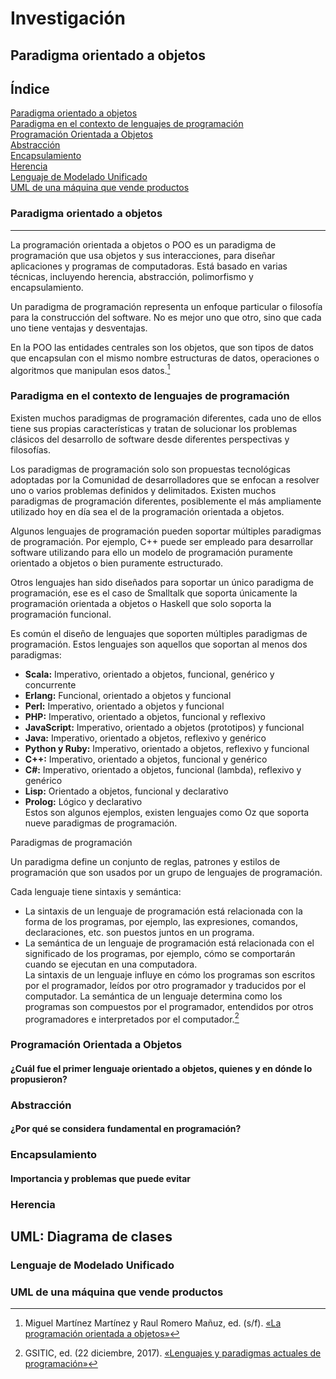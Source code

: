 # Investigación 
## Paradigma orientado a objetos
## Índice
[Paradigma orientado a objetos](#paradigma-orientado-a-objetos)  
[Paradigma en el contexto de lenguajes de programación](#paradigma-en-el-contexto-de-lenguajes-de-programación)  
[Programación Orientada a Objetos](#programación-orientada-a-objetos)  
[Abstracción](#abstracción)  
[Encapsulamiento](#encapsulamiento)  
[Herencia](#herencia)  
[Lenguaje de Modelado Unificado](#lenguaje-de-modelado-unificado)  
[UML de una máquina que vende productos](#uml-de-una-máquina-que-vende-productos)  
  
### Paradigma orientado a objetos 
---
La programación orientada a objetos o POO es un paradigma de programación que usa objetos y sus interacciones, para diseñar aplicaciones y programas de computadoras. Está basado en varias técnicas, incluyendo herencia, abstracción, polimorfismo y encapsulamiento.    
      
Un paradigma de programación representa un enfoque particular o filosofía para la construcción del software. No es mejor uno que otro, sino que cada uno tiene ventajas y desventajas.  
  
En la POO las entidades centrales son los objetos, que son tipos de datos que encapsulan con el mismo nombre estructuras de datos, operaciones o algoritmos que manipulan esos datos.[^1]  

[^1]:Miguel Martínez Martínez y Raul Romero Mañuz, ed. (s/f). [«La programación orientada a objetos»](http://dis.um.es/~lopezquesada/documentos/IES_1415/IAW/curso/UT3/ActividadesAlumnos/java7/paginas/pag1.html)  

  
### Paradigma en el contexto de lenguajes de programación
Existen muchos paradigmas de programación diferentes, cada uno de ellos tiene sus propias características y tratan de solucionar los problemas clásicos del desarrollo de software desde diferentes perspectivas y filosofías.  
  
Los paradigmas de programación solo son propuestas tecnológicas adoptadas por la Comunidad de desarrolladores que se enfocan a resolver uno o varios problemas definidos y delimitados. Existen muchos paradigmas de programación diferentes, posiblemente el más ampliamente utilizado hoy en día sea el de la programación orientada a objetos.  
  
Algunos lenguajes de programación pueden soportar múltiples paradigmas de programación. Por ejemplo, C++ puede ser empleado para desarrollar software utilizando para ello un modelo de programación puramente orientado a objetos o bien puramente estructurado.  
  
Otros lenguajes han sido diseñados para soportar un único paradigma de programación, ese es el caso de Smalltalk que soporta únicamente la programación orientada a objetos o Haskell que solo soporta la programación funcional.  
  
Es común el diseño de lenguajes que soporten múltiples paradigmas de programación. Estos lenguajes son aquellos que soportan al menos dos paradigmas:  
  
- **Scala:** Imperativo, orientado a objetos, funcional, genérico y concurrente  
- **Erlang:** Funcional, orientado a objetos y funcional  
- **Perl:** Imperativo, orientado a objetos y funcional  
- **PHP:** Imperativo, orientado a objetos, funcional y reflexivo  
- **JavaScript:** Imperativo, orientado a objetos (prototipos) y funcional  
- **Java:** Imperativo, orientado a objetos, reflexivo y genérico  
- **Python y Ruby:** Imperativo, orientado a objetos, reflexivo y funcional  
- **C++:** Imperativo, orientado a objetos, funcional y genérico  
- **C#:** Imperativo, orientado a objetos, funcional (lambda), reflexivo y genérico  
- **Lisp:** Orientado a objetos, funcional y declarativo  
- **Prolog:** Lógico y declarativo  
Estos son algunos ejemplos, existen lenguajes como Oz que soporta nueve paradigmas de programación.  
  
Paradigmas de programación  
  
Un paradigma define un conjunto de reglas, patrones y estilos de programación que son usados por un grupo de lenguajes de programación.  
  
Cada lenguaje tiene sintaxis y semántica:
  
- La sintaxis de un lenguaje de programación está relacionada con la forma de los programas, por ejemplo, las expresiones, comandos, declaraciones, etc. son puestos juntos en un programa.  
- La semántica de un lenguaje de programación está relacionada con el significado de los programas, por ejemplo, cómo se comportarán cuando se ejecutan en una computadora.  
La sintaxis de un lenguaje influye en cómo los programas son escritos por el programador, leídos por otro programador y traducidos por el computador. La semántica de un lenguaje determina como los programas son compuestos por el programador, entendidos por otros programadores e interpretados por el computador.[^2]
[^2]: GSITIC, ed. (22 diciembre, 2017). [«Lenguajes y paradigmas actuales de programación»](https://gsitic.wordpress.com/2017/12/22/bii4-lenguajes-y-paradigmas-actuales-de-programacion-caracteristicas-tecnicas/) 
  
### Programación Orientada a Objetos
#### ¿Cuál fue el primer lenguaje orientado a objetos, quienes y en dónde lo propusieron? 
### Abstracción
#### ¿Por qué se considera fundamental en programación? 
### Encapsulamiento
#### Importancia y problemas que puede evitar
### Herencia

## UML: Diagrama de clases
### Lenguaje de Modelado Unificado
### UML de una máquina que vende productos


